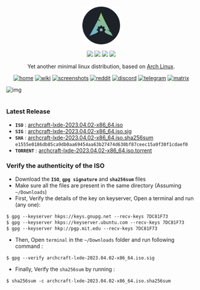 <p align="center">
  <a href="https://archcraft.io"><img src="https://raw.githubusercontent.com/archcraft-os/archcraft-packages/main/archcraft-artworks/files/logo/png/logo-circle/logo-circle-1.png" height="100" width="100" alt="Archcraft"></a>
</p>

<p align="center">
  <img src="https://img.shields.io/badge/Maintained%3F-Yes-green?style=flat-square">
  <img src="https://img.shields.io/github/downloads/archcraft-os/archcraft-lxde/total?label=downloads&logo=github&color=blue&style=flat-square">
  <img src="https://img.shields.io/github/issues/archcraft-os/archcraft-lxde?color=violet&style=flat-square">
  <img src="https://img.shields.io/github/license/archcraft-os/archcraft-lxde?color=orange&style=flat-square">
</p>

<p align="center">
Yet another minimal linux distribution, based on <a href="https://www.archlinux.org">Arch Linux</a>.
</p>

<p align="center">
  <a href="https://archcraft.io" target="_blank"><img alt="home" src="https://img.shields.io/badge/HOME-blue?style=flat-square"></a>
  <a href="https://wiki.archcraft.io" target="_blank"><img alt="wiki" src="https://img.shields.io/badge/WIKI-blue?style=flat-square"></a>
  <a href="https://archcraft.io/gallery" target="_blank"><img alt="screenshots" src="https://img.shields.io/badge/SCREENSHOTS-blue?style=flat-square"></a>
  <a href="https://www.reddit.com/r/archcraft" target="_blank"><img alt="reddit" src="https://img.shields.io/badge/REDDIT-blue?style=flat-square"></a>
  <a href="https://discord.gg/3PzeJ5S7Pu" target="_blank"><img alt="discord" src="https://img.shields.io/badge/DISCORD-blue?style=flat-square"></a>
  <a href="https://t.me/archcraftos" target="_blank"><img alt="telegram" src="https://img.shields.io/badge/TELEGRAM-blue?style=flat-square"></a>
  <a href="https://matrix.to/#/#archcraft:matrix.org" target="_blank"><img alt="matrix" src="https://img.shields.io/badge/MATRIX-blue?style=flat-square"></a>
</p>

![img](./lxde.gif)

#

### Latest Release

- **`ISO`** : [archcraft-lxde-2023.04.02-x86_64.iso](https://github.com/archcraft-os/archcraft-lxde/releases/download/v23.04/archcraft-lxde-2023.04.02-x86_64.iso)
- **`SIG`** : [archcraft-lxde-2023.04.02-x86_64.iso.sig](https://github.com/archcraft-os/archcraft-lxde/releases/download/v23.04/archcraft-lxde-2023.04.02-x86_64.iso.sig)
- **`SHA`** : [archcraft-lxde-2023.04.02-x86_64.iso.sha256sum](https://github.com/archcraft-os/archcraft-lxde/releases/download/v23.04/archcraft-lxde-2023.04.02-x86_64.iso.sha256sum)
`e1555e0186db85ca9db0aa69454aa63b27474d630bf87ceec15a9f30f1cdaef0`
- **`TORRENT`** : [archcraft-lxde-2023.04.02-x86_64.iso.torrent](https://github.com/archcraft-os/archcraft-lxde/releases/download/v23.04/archcraft-lxde-2023.04.02-x86_64.iso.torrent)

### Verify the authenticity of the ISO

- Download the **`ISO`**, **`gpg signature`** and **`sha256sum`** files
- Make sure all the files are present in the same directory (Assuming `~/Downloads`)
- First, Verify the details of the key on keyserver, Open a terminal and run (any one):
```
$ gpg --keyserver hkps://keys.gnupg.net --recv-keys 7DC81F73
$ gpg --keyserver hkps://keyserver.ubuntu.com --recv-keys 7DC81F73
$ gpg --keyserver hkp://pgp.mit.edu --recv-keys 7DC81F73
```

- Then, Open `terminal` in the `~/Downloads` folder and run following command :
```
$ gpg --verify archcraft-lxde-2023.04.02-x86_64.iso.sig
```

- Finally, Verify the `sha256sum` by running :
```
$ sha256sum -c archcraft-lxde-2023.04.02-x86_64.iso.sha256sum
```
